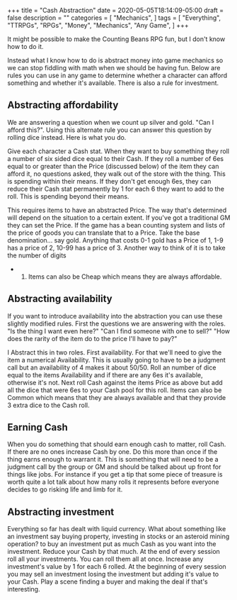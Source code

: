 +++
title = "Cash Abstraction"
date = 2020-05-05T18:14:09-05:00
draft = false
description = ""
categories = [
  "Mechanics",
]
tags = [
  "Everything",
  "TTRPGs",
  "RPGs",
  "Money",
  "Mechanics",
  "Any Game",
]
+++

It might be possible to make the Counting Beans RPG fun, but I don't
know how to do it.

<!--more-->

Instead what I know how to do is abstract money into game mechanics so
we can stop fiddling with math when we should be having fun. Below are
rules you can use in any game to determine whether a character can
afford something and whether it's available. There is also a rule for
investment.

## Abstracting affordability

We are answering a question when we count up silver and gold. "Can I
afford this?". Using this alternate rule you can answer this question
by rolling dice instead. Here is what you do.

Give each character a Cash stat. When they want to buy something they
roll a number of six sided dice equal to their Cash. If they roll a
number of 6es equal to or greater than the Price (discussed below) of
the item they can afford it, no questions asked, they walk out of the
store with the thing. This is spending within their means. If they
don't get enough 6es, they can reduce their Cash stat permanently by 1
for each 6 they want to add to the roll. This is spending beyond their
means.

This requires items to have an abstracted Price. The way that's
determined will depend on the situation to a certain extent. If you've
got a traditional GM they can set the Price. If the game has a bean
counting system and lists of the price of goods you can translate that
to a Price. Take the base denomination... say gold. Anything that
costs 0-1 gold has a Price of 1, 1-9 has a price of 2, 10-99 has a
price of 3. Another way to think of it is to take the number of digits
+ 1. Items can also be Cheap which means they are always affordable.

## Abstracting availability

If you want to introduce availability into the abstraction you can use
these slightly modified rules. First the questions we are answering
with the roles. "Is the thing I want even here?" "Can I find someone
with one to sell?" "How does the rarity of the item do to the price
I'll have to pay?"

I Abstract this in two roles. First availability. For that we'll need
to give the item a numerical Availability. This is usually going to
have to be a judgment call but an availability of 4 makes it about
50/50. Roll an number of dice equal to the items Availability and if
there are any 6es it's available, otherwise it's not. Next roll Cash
against the items Price as above but add all the dice that were 6es to
your Cash pool for this roll. Items can also be Common which means
that they are always available and that they provide 3 extra dice to
the Cash roll.

## Earning Cash

When you do something that should earn enough cash to matter, roll
Cash. If there are no ones increase Cash by one. Do this more than once
if the thing earns enough to warrant it. This is something that will
need to be a judgment call by the group or GM and should be talked
about up front for things like jobs. For instance if you get a tip
that some piece of treasure is worth quite a lot talk about how many
rolls it represents before everyone decides to go risking life and
limb for it.

## Abstracting investment

Everything so far has dealt with liquid currency. What about something
like an investment say buying property, investing in stocks or an
asteroid mining operation? to buy an investment put as much Cash as you
want into the investment. Reduce your Cash by that much. At the end of
every session roll all your investments. You can roll them all at
once. Increase any investment's value by 1 for each 6 rolled. At the
beginning of every session you may sell an investment losing the
investment but adding it's value to your Cash. Play a scene finding a
buyer and making the deal if that's interesting.